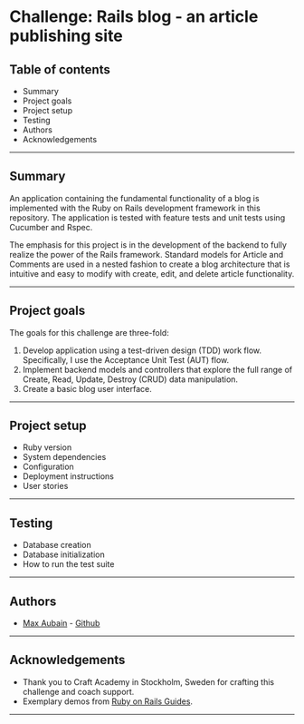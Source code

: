 # Challenge: Rails blog - an article publishing site 

## Table of contents
* Summary
* Project goals
* Project setup
* Testing
* Authors
* Acknowledgements
---

## Summary
An application containing the fundamental functionality of a blog is implemented with the Ruby on Rails development framework in this repository.  The application is tested with feature tests and unit tests using Cucumber and Rspec.

The emphasis for this project is in the development of the backend to fully realize the power of the Rails framework.  Standard models for Article and Comments are used in a nested fashion to create a blog architecture that is intuitive and easy to modify with create, edit, and delete article functionality.

---
## Project goals
The goals for this challenge are three-fold:
1. Develop application using a test-driven design (TDD) work flow.  Specifically, I use the Acceptance Unit Test (AUT) flow.
2. Implement backend models and controllers that explore the full range of Create, Read, Update, Destroy (CRUD) data manipulation.
3. Create a basic blog user interface.
---
## Project setup
* Ruby version
* System dependencies
* Configuration
* Deployment instructions
* User stories
---
## Testing
* Database creation
* Database initialization
* How to run the test suite
---
## Authors
* [Max Aubain](https://maxaubain.github.io) - [Github](https://github.com/CA-ma)
---
## Acknowledgements
* Thank you to Craft Academy in Stockholm, Sweden for crafting this challenge and coach support.
* Exemplary demos from [Ruby on Rails Guides](https://guides.rubyonrails.org/getting_started.html).
---


